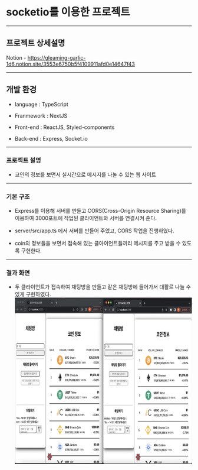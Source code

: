 # socketio를 이용한 프로젝트

---

## 프로젝트 상세설명

Notion - https://gleaming-garlic-1d6.notion.site/3553e6750b5f4109911afd0e14647f43

---

## 개발 환경

- language : TypeScript

- Franmework : NextJS

- Front-end : ReactJS, Styled-components

- Back-end : Express, Socket.io

---

### 프로젝트 설명

- 코인의 정보를 보면서 실시간으로 메시지를 나눌 수 있는 웹 사이트

---

### 기본 구조

- Express를 이용해 서버를 만들고 CORS(Cross-Origin Resource Sharing)를 이용하여 3000포트에 작업된 클라이언트와 서버를 연결시켜 준다.

- server/src/app.ts 에서 서버를 만들어 주었고, CORS 작업을 진행하였다.

- coin의 정보들을 보면서 접속해 있는 클아이언트들끼리 메시지를 주고 받을 수 있도록 구현한다.

---

### 결과 화면

- 두 클라이언트가 접속하여 채팅방을 만들고 같은 채팅방에 들어가서 대활르 나눌 수 있게 구현하였다.
  <img width="700" height="450" src="https://github.com/chominho14/TcpProject/blob/main/resultscreenshot/10.png"></img>
